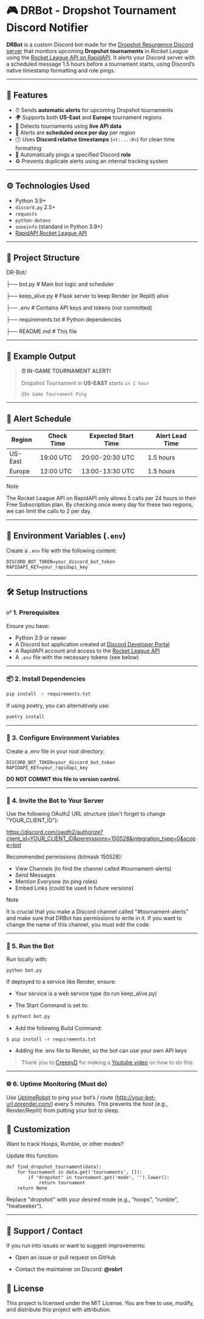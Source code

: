 # 🎮 DRBot - Dropshot Tournament Discord Notifier

**DRBot** is a custom Discord bot made for the [Dropshot Resurgence Discord server](discord.gg/dropshot) that monitors upcoming **Dropshot tournaments** in *Rocket League* using the [Rocket League API on RapidAPI](https://rapidapi.com/rocket-league1/api/rocket-league1). 
It alerts your Discord server with a scheduled message 1.5 hours before a tournament starts, using Discord’s native timestamp formatting and role pings.

--- 
## 🚀 Features

- ⏰ Sends **automatic alerts** for upcoming Dropshot tournaments
- 🌍 Supports both **US-East** and **Europe** tournament regions
- 🧠 Detects tournaments using **live API data**
- 📅 Alerts are **scheduled once per day** per region
- 🕒 Uses **Discord relative timestamps** (`<t:...:R>`) for clean time formatting
- 🔔 Automatically pings a specified Discord **role**
- ♻️ Prevents duplicate alerts using an internal tracking system

---

## ⚙️ Technologies Used

- Python 3.9+
- `discord.py` 2.5+
- `requests`
- `python-dotenv`
- `zoneinfo` (standard in Python 3.9+)
- [RapidAPI Rocket League API](https://rapidapi.com/rocket-league1/api/rocket-league1)

---

## 📁 Project Structure
DR-Bot/

├── bot.py # Main bot logic and scheduler

├── keep_alive.py # Flask server to keep Render (or Replit) alive

├── .env # Contains API keys and tokens (not committed)

├── requirements.txt # Python dependencies

├── README.md # This file

---

## 🧪 Example Output
> **:alarm_clock: IN-GAME TOURNAMENT ALERT!**
> 
> Dropshot Tournament in **US-EAST** starts `in 1 hour`
> 
> `@In Game Tournament Ping`

---

## 📅 Alert Schedule

| Region   | Check Time       | Expected Start Time | Alert Lead Time |
|----------|------------------|---------------------|-----------------|
| US-East  | 19:00 UTC        | 20:00-20:30 UTC     | 1.5 hours       |
| Europe   | 12:00 UTC        | 13:00-13:30 UTC     | 1.5 hours       |

> [!NOTE]
> The Rocket League API on RapidAPI only allows 5 calls per 24 hours in their Free Subscription plan. By checking once every day for these two regions, we can limit the calls to 2 per day.

---

## 🔑 Environment Variables (`.env`)

Create a `.env` file with the following content:

```env
DISCORD_BOT_TOKEN=your_discord_bot_token
RAPIDAPI_KEY=your_rapidapi_key
```

---

## 🛠️ Setup Instructions

### ✅ 1. Prerequisites

Ensure you have:

- Python 3.9 or newer
- A Discord bot application created at [Discord Developer Portal](https://discord.com/developers/applications)
- A RapidAPI account and access to the [Rocket League API](https://rapidapi.com/rocket-league-rocket-league-default/api/rocket-league1)
- A `.env` file with the necessary tokens (see below)

---

### 📦 2. Install Dependencies

```bash
pip install -r requirements.txt
```

If using poetry, you can alternatively use:

```bash
poetry install
```

---

### 🔐 3. Configure Environment Variables

Create a .env file in your root directory:

```env
DISCORD_BOT_TOKEN=your_discord_bot_token
RAPIDAPI_KEY=your_rapidapi_key
```

**DO NOT COMMIT this file to version control.**

---

### 🔗 4. Invite the Bot to Your Server

Use the following OAuth2 URL structure (don't forget to change "YOUR_CLIENT_ID"):

https://discord.com/oauth2/authorize?client_id=YOUR_CLIENT_ID&permissions=150528&integration_type=0&scope=bot

Recommended permissions (bitmask 150528):

- View Channels (to find the channel called #tournament-alerts)
- Send Messages
- Mention Everyone (to ping roles)
- Embed Links (could be used in future versions)

> [!NOTE]
> It is crucial that you make a Discord channel called "#tournament-alerts" and make sure that DRBot has permissions to write in it.
> If you want to change the name of this channel, you must edit the code.

---

### 🚀 5. Run the Bot

Run locally with:

```
python bot.py
```

If deployed to a service like Render, ensure:

- Your service is a web service type (to run keep_alive.py)

- The Start Command is set to:

```bash
$ python3 bot.py
```

- Add the following Build Command:

```
$ pip install -r requirements.txt
```

- Adding the .env file to Render, so the bot can use your own API keys

> Thank you to [CreepyD](https://www.youtube.com/@CreepyD246) for making a [Youtube video](https://www.youtube.com/watch?v=kBdDmCPcbfs) on how to do this. 

---

### 🌐 6. Uptime Monitoring (Must do)

Use [UptimeRobot](https://uptimerobot.com/) to ping your bot’s / route (http://your-bot-url.onrender.com/) every 5 minutes. 
This prevents the host (e.g., Render/Replit) from putting your bot to sleep.

## 🧩 Customization

Want to track Hoops, Rumble, or other modes?

Update this function:

```
def find_dropshot_tournament(data):
    for tournament in data.get('tournaments', []):
        if "dropshot" in tournament.get('mode', '').lower():
            return tournament
    return None
```
Replace "dropshot" with your desired mode (e.g., "hoops", "rumble", "heatseeker").

---

## 🙋 Support / Contact

If you run into issues or want to suggest improvements:

- Open an issue or pull request on GitHub

- Contact the maintainer on Discord: **@robrt**

## 📜 License

This project is licensed under the MIT License.
You are free to use, modify, and distribute this project with attribution.
